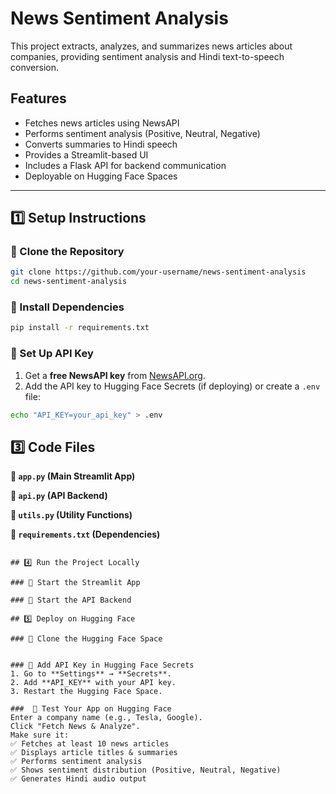 # News Sentiment Analysis

This project extracts, analyzes, and summarizes news articles about companies, providing sentiment analysis and Hindi text-to-speech conversion.

## Features
- Fetches news articles using NewsAPI
- Performs sentiment analysis (Positive, Neutral, Negative)
- Converts summaries to Hindi speech
- Provides a Streamlit-based UI
- Includes a Flask API for backend communication
- Deployable on Hugging Face Spaces

---

## **1️⃣ Setup Instructions**

### **🔹 Clone the Repository**
```bash
git clone https://github.com/your-username/news-sentiment-analysis
cd news-sentiment-analysis
```

### **🔹 Install Dependencies**
```bash
pip install -r requirements.txt
```

### **🔹 Set Up API Key**
1. Get a **free NewsAPI key** from [NewsAPI.org](https://newsapi.org/).
2. Add the API key to Hugging Face Secrets (if deploying) or create a `.env` file:
```bash
echo "API_KEY=your_api_key" > .env
```

## **3️⃣ Code Files**

 **📌 `app.py` (Main Streamlit App)**

 **📌 `api.py` (API Backend)**

 **📌 `utils.py` (Utility Functions)**

 **📌 `requirements.txt` (Dependencies)**
```

## 4️⃣ Run the Project Locally

### 🔹 Start the Streamlit App

### 🔹 Start the API Backend

## 5️⃣ Deploy on Hugging Face

### 🔹 Clone the Hugging Face Space


### 🔹 Add API Key in Hugging Face Secrets
1. Go to **Settings** → **Secrets**.
2. Add **API_KEY** with your API key.
3. Restart the Hugging Face Space.

###  🔹 Test Your App on Hugging Face
Enter a company name (e.g., Tesla, Google).
Click "Fetch News & Analyze".
Make sure it:
✅ Fetches at least 10 news articles
✅ Displays article titles & summaries
✅ Performs sentiment analysis
✅ Shows sentiment distribution (Positive, Neutral, Negative)
✅ Generates Hindi audio output
